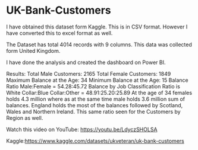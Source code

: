 # UK-Bank-Customers

I have obtained this dataset form Kaggle. 
This is in CSV format. However I have converted this to excel format as well.

The Dataset has total 4014 records with 9 columns. This data was collected form United Kingdom.

I have done the analysis and created the dashboard on Power BI.

Results:
Total Male Customers: 2165
Total Female Customers: 1849
Maximum Balance at the Age: 34
Minimum Balance at the Age: 15
Balance Ratio Male:Female = 54.28:45.72
Balance by Job Classification Ratio is White Collar:Blue Collar:Other = 48.91:25.20:25.89
At the age of 34 females holds 4.3 million where as at the same time male holds 3.6 million sum of balances.
England holds the most of the balances followed by Scotland, Wales and Northern Ireland. This same ratio seen for the Customers by Region as well.

Watch this video on YouTube:
https://youtu.be/LdyczSHOLSA

Kaggle:https://www.kaggle.com/datasets/ukveteran/uk-bank-customers
